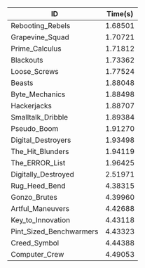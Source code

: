 |ID|Time(s)|
|-|-|
|Rebooting_Rebels|1.68501|
|Grapevine_Squad|1.70721|
|Prime_Calculus|1.71812|
|Blackouts|1.73362|
|Loose_Screws|1.77524|
|Beasts|1.88048|
|Byte_Mechanics|1.88498|
|Hackerjacks|1.88707|
|Smalltalk_Dribble|1.89384|
|Pseudo_Boom|1.91270|
|Digital_Destroyers|1.93498|
|The_Hit_Blunders|1.94119|
|The_ERROR_List|1.96425|
|Digitally_Destroyed|2.51971|
|Rug_Heed_Bend|4.38315|
|Gonzo_Brutes|4.39960|
|Artful_Maneuvers|4.42688|
|Key_to_Innovation|4.43118|
|Pint_Sized_Benchwarmers|4.43323|
|Creed_Symbol|4.44388|
|Computer_Crew|4.49053|
